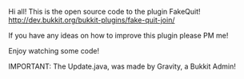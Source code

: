 Hi all!
This is the open source code to the plugin FakeQuit! http://dev.bukkit.org/bukkit-plugins/fake-quit-join/

If you have any ideas on how to improve this plugin please PM me!

Enjoy watching some code!

IMPORTANT: The Update.java, was made by Gravity, a Bukkit Admin!
